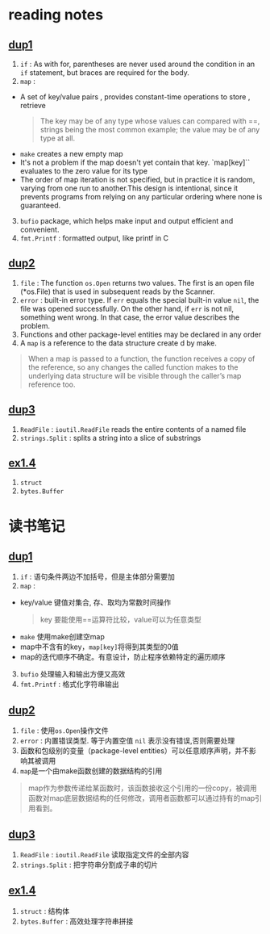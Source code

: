 # reading notes

## [dup1](dup1/main.go)

1. `if` : As with for, parentheses are never used around the condition in an `if` statement, but braces are required for the body.
2. `map` :
  - A set of key/value pairs , provides constant-time operations to store , retrieve
    > The key may be of any type whose values can compared with ==, strings being the most common example; the value may be of any type at all.
  - `make` creates a new empty map
  - It's not a problem if the map doesn't yet contain that key. `map[key]`` evaluates to the zero value for its type
  - The order of map iteration is not specified, but in practice it is random, varying from one run to another.This design is intentional, since it prevents programs from relying on any particular ordering where none is guaranteed.
3. `bufio` package, which helps make input and output efficient and convenient.
4. `fmt.Printf` : formatted output, like printf in C

## [dup2](dup2/main.go)

1. `file` : The function `os.Open` returns two values. The first is an open file (*os.File) that is used in subsequent reads by the Scanner.
2. `error` : built-in error type. If `err` equals the special built-in value `nil`, the file was opened successfully. On the other hand, if `err` is not nil, something went wrong. In that case, the error value describes the problem.
3. Functions and other package-level entities may be declared in any order
4. A `map` is a reference to the data structure create d by make.
  > When a map is passed to a function, the function receives a copy of the reference, so any changes the called function makes to the underlying data structure will be visible through the caller’s map reference too.

## [dup3](dup3/main.go)

1. `ReadFile` : `ioutil.ReadFile` reads the entire contents of a named file
2. `strings.Split` : splits a string into a slice of substrings

## [ex1.4](ex1.4/mian.go)

1. `struct`
2. `bytes.Buffer`

# 读书笔记

## [dup1](dup1/main.go)

1. `if` : 语句条件两边不加括号，但是主体部分需要加
2. `map` :
  - key/value 键值对集合, 存、取均为常数时间操作
    > key 要能使用==运算符比较，value可以为任意类型
  - `make` 使用make创建空map
  - map中不含有的key，`map[key]`将得到其类型的0值
  - map的迭代顺序不确定。有意设计，防止程序依赖特定的遍历顺序
3. `bufio` 处理输入和输出方便又高效
4. `fmt.Printf` : 格式化字符串输出

## [dup2](dup2/main.go)

1. `file` : 使用`os.Open`操作文件
2. `error` : 内置错误类型. 等于内置空值 `nil` 表示没有错误,否则需要处理
3. 函数和包级别的变量（package-level entities）可以任意顺序声明，并不影响其被调用
4. `map`是一个由make函数创建的数据结构的引用
  > map作为参数传递给某函数时，该函数接收这个引用的一份copy，被调用函数对map底层数据结构的任何修改，调用者函数都可以通过持有的map引用看到。

## [dup3](dup3/main.go)

1. `ReadFile` : `ioutil.ReadFile` 读取指定文件的全部内容
2. `strings.Split` : 把字符串分割成子串的切片

## [ex1.4](ex1.4/mian.go)

1. `struct` : 结构体
2. `bytes.Buffer` : 高效处理字符串拼接

